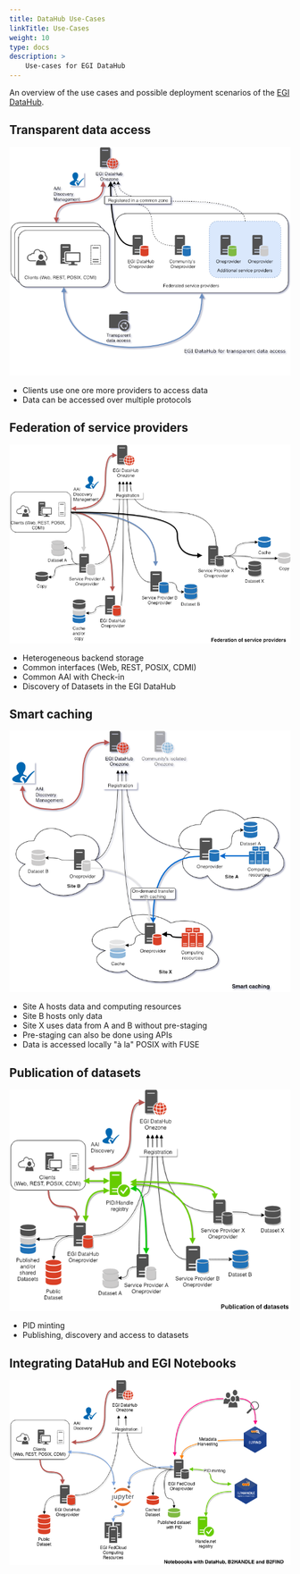 ```yaml
---
title: DataHub Use-Cases
linkTitle: Use-Cases
weight: 10
type: docs
description: >
    Use-cases for EGI DataHub
---
```


An overview of the use cases and possible deployment scenarios of the
[EGI DataHub](https://datahub.egi.eu/).

## Transparent data access

![image](datahub-transparent-data-access.png)

- Clients use one ore more providers to access data
- Data can be accessed over multiple protocols

## Federation of service providers

![image](datahub-federation-of-service-providers.png)

- Heterogeneous backend storage
- Common interfaces (Web, REST, POSIX, CDMI)
- Common AAI with Check-in
- Discovery of Datasets in the EGI DataHub

## Smart caching

![image](datahub-smart-caching.png)

- Site A hosts data and computing resources
- Site B hosts only data
- Site X uses data from A and B without pre-staging
- Pre-staging can also be done using APIs
- Data is accessed locally "à la" POSIX with FUSE

## Publication of datasets

![image](datahub-publication-of-datasets.png)

- PID minting
- Publishing, discovery and access to datasets

## Integrating DataHub and EGI Notebooks

![image](datahub-notebooks-integration.png)
